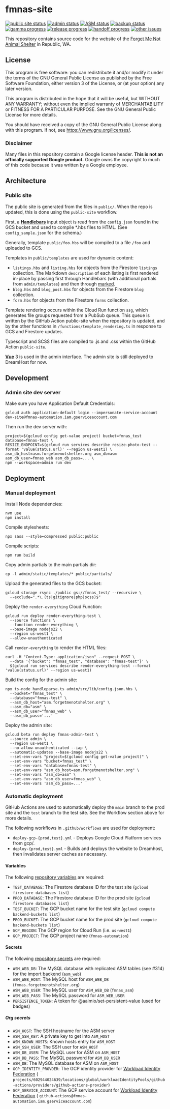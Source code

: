 # fmnas-site

[![public site status](https://img.shields.io/website?down_color=critical&label=public&up_color=090&url=https%3A%2F%2Fforgetmenotshelter.org)](https://forgetmenotshelter.org)
[![admin status](https://img.shields.io/website?down_color=inactive&down_message=%233&label=admin&up_color=090&up_message=up&url=https%3A%2F%2Fadmin.forgetmenotshelter.org)](https://admin.forgetmenotshelter.org)
[![ASM status](https://img.shields.io/website?down_color=critical&label=asm3&up_color=090&url=http%3A%2F%2Fasm.forgetmenotshelter.org)](http://asm.forgetmenotshelter.org)
[![backup status](https://img.shields.io/endpoint?url=https://gist.githubusercontent.com/TortoiseWrath/e38e961e5c08b2bdf4d78c800d851203/raw/backups.json)](https://github.com/fmnas/fmnas-site/actions/workflows/backups.yml)  
[![gamma progress](https://img.shields.io/github/milestones/progress/fmnas/fmnas-site/5?color=5021da)](https://github.com/fmnas/fmnas-site/milestone/5)
[![release progress](https://img.shields.io/github/milestones/progress/fmnas/fmnas-site/3?color=5021da)](https://github.com/fmnas/fmnas-site/milestone/3)
[![handoff progress](https://img.shields.io/github/milestones/progress/fmnas/fmnas-site/7?color=5021da)](https://github.com/fmnas/fmnas-site/milestone/7)
[![other issues](https://img.shields.io/github/milestones/issues-open/fmnas/fmnas-site/6?color=5021da&label=other)](https://github.com/fmnas/fmnas-site/milestone/6)

This repository contains source code for the website of the
[Forget Me Not Animal Shelter](https://forgetmenotshelter.org)
in Republic, WA.

## License

This program is free software: you can redistribute it and/or modify it under the terms of the GNU General Public
License as published by the Free Software Foundation, either version 3 of the License, or
(at your option) any later version.

This program is distributed in the hope that it will be useful, but WITHOUT ANY WARRANTY; without even the implied
warranty of MERCHANTABILITY or FITNESS FOR A PARTICULAR PURPOSE. See the GNU General Public License for more details.

You should have received a copy of the GNU General Public License along with this program. If not,
see <https://www.gnu.org/licenses/>.

### Disclaimer

Many files in this repository contain a Google license header. **This is not an officially supported Google product.**
Google owns the copyright to much of this code because it was written by a Google employee.

## Architecture

### Public site

The public site is generated from the files in `public/`. When the repo is updated, this is done using the
`public-site` workflow.

First, a **[Handlebars](https://handlebarsjs.com)** input object is read from the `config.json` found in the GCS bucket
and used to compile *.hbs files to HTML. (See `config_sample.json` for the schema.)

Generally, template `public/foo.hbs` will be compiled to a file `/foo` and uploaded to GCS.

Templates in `public/templates` are used for dynamic content:

* `listings.hbs` and `listing.hbs` for objects from the Firestore `listings` collection.
  The Markdown `description` of each listing is first rendered in-place by passing first through Handlebars (with
  additional partials from `admin/templates`) and then through [marked](https://github.com/markedjs/marked).
* `blog.hbs` and `blog_post.hbs` for objects from the Firestore `blog` collection.
* `form.hbs` for objects from the Firestore `forms` collection.

Template rendering occurs within the Cloud Run function `ssg`, which generates file groups requested from a PubSub
queue. This queue is written by the GitHub Action public-site when the repository is updated, and by the other functions
in `/functions/template_rendering.ts` in response to GCS and Firestore updates.

Typescript and SCSS files are compiled to .js and .css within the GitHub Action `public-site`.

[**Vue**](https://vuejs.org) 3 is used in the admin interface. The admin site is still deployed to DreamHost for now.

## Development

### Admin site dev server

Make sure you have Application Default Credentials:

```shell
gcloud auth application-default login --impersonate-service-account dev-site@fmnas-automation.iam.gserviceaccount.com
```

Then run the dev server with:

```shell
project=$(gcloud config get-value project) bucket=fmnas_test database=fmnas-test \
RESIZE_ENDPOINT=$(gcloud run services describe resize-photo-test --format 'value(status.url)' --region us-west1) \
asm_db_host=asm.forgetmenotshelter.org asm_db=asm asm_db_user=fmnas_web asm_db_pass=... \
npm --workspace=admin run dev
```

## Deployment

### Manual deployment

Install Node dependencies:

```shell
nvm use
npm install
```

Compile stylesheets:

```shell
npx sass --style=compressed public:public
```

Compile scripts:

```shell
npm run build
```

Copy admin partials to the main partials dir:

```shell
cp -l admin/static/templates/* public/partials/
```

Upload the generated files to the GCS bucket:

```shell
gcloud storage rsync ./public gs://fmnas_test/ --recursive \
  --exclude=".*\.(ts|gitignore|php|scss)$"
```

Deploy the `render-everything` Cloud Function:

```shell
gcloud run deploy render-everything-test \
  --source functions \
  --function render-everything \
  --base-image nodejs22 \
  --region us-west1 \
  --allow-unauthenticated
```

Call `render-everything` to render the HTML files:

```shell
curl -H "Content-Type: application/json" --request POST \
  --data '{"bucket": "fmnas_test", "database": "fmnas-test"}' \
  $(gcloud run services describe render-everything-test --format 'value(status.url)' --region us-west1)
```

Build the config for the admin site:

```
npx ts-node handleparse.ts admin/src/lib/config.json.hbs \
  --bucket="fmnas_test" \
  --database="fmnas-test" \
  --asm_db_host="asm.forgetmenotshelter.org" \
  --asm_db="asm" \
  --asm_db_user="fmnas_web" \
  --asm_db_pass='...'
```

Deploy the admin site:

```
gcloud beta run deploy fmnas-admin-test \
  --source admin \
  --region us-west1 \
  --no-allow-unauthenticated --iap \
  --automatic-updates --base-image nodejs22 \
  --set-env-vars "project=$(gcloud config get-value project)" \
  --set-env-vars "bucket=fmnas_test" \
  --set-env-vars "database=fmnas-test" \
  --set-env-vars "asm_db_host=asm.forgetmenotshelter.org" \
  --set-env-vars "asm_db=asm" \
  --set-env-vars "asm_db_user=fmnas_web" \
  --set-env-vars 'asm_db_pass=...'
```

### Automatic deployment

GitHub Actions are used to automatically deploy the `main` branch to the prod site and the `test` branch to the test
site. See the Workflow section above for more details.

The following workflows in `.github/workflows` are used for deployment:

* `deploy-gcp-{prod,test}.yml` - Deploys Google Cloud Platform services from gcp/.
* `deploy-{prod,test}.yml` - Builds and deploys the website to Dreamhost, then invalidates server caches as necessary.

#### Variables

The following [repository variables](https://github.com/fmnas/fmnas-site/settings/variables/actions) are required:

* `TEST_DATABASE`: The Firestore database ID for the test site (`gcloud firestore databases list`)
* `PROD_DATABASE`: The Firestore database ID for the prod site (`gcloud firestore databases list`)
* `TEST_BUCKET`: The GCP bucket name for the test site (`gcloud compute backend-buckets list`)
* `PROD_BUCKET`: The GCP bucket name for the prod site (`gcloud compute backend-buckets list`)
* `GCP_REGION`: The GCP region for Cloud Run (i.e. `us-west1`)
* `GCP_PROJECT`: The GCP project name (`fmnas-automation`)

#### Secrets

The following [repository secrets](https://github.com/fmnas/fmnas-site/settings/secrets/actions) are required:

* `ASM_WEB_DB`: The MySQL database with replicated ASM tables (see #314) for the import backend (`asm_web`)
* `ASM_WEB_HOST`: The MySQL host for `ASM_WEB_DB` (`fmnas.forgetmenotshelter.org`)
* `ASM_WEB_USER`: The MySQL user for `ASM_WEB_DB` (`fmnas_asm`)
* `ASM_WEB_PASS`: The MySQL password for `ASM_WEB_USER`
* `PERSISTENCE_TOKEN`: A token for @aaimio/set-persistent-value (used for badges)

##### Org secrets

* `ASM_HOST`: The SSH hostname for the ASM server
* `ASM_SSH_KEY`: A private key to get into `ASM_HOST`
* `ASM_KNOWN_HOSTS`: Known hosts entry for `ASM_HOST`
* `ASM_SSH_USER`: The SSH user for `ASM_HOST`
* `ASM_DB_USER`: The MySQL user for ASM on `ASM_HOST`
* `ASM_DB_PASS`: The MySQL password for `ASM_DB_USER`
* `ASM_DB`: The MySQL database for ASM on `ASM_HOST`
* `GCP_IDENTITY_PROVDER`: The GCP identity provider
  for [Workload Identity Federation](https://github.com/google-github-actions/auth#setup) (
  `projects/602944024639/locations/global/workloadIdentityPools/github-actions/providers/github-actions-provider`)
* `GCP_SERVICE_ACCOUNT`: The GCP service account
  for [Workload Identity Federation](https://github.com/google-github-actions/auth#setup) (
  `github-actions@fmnas-automation.iam.gserviceaccount.com`)
